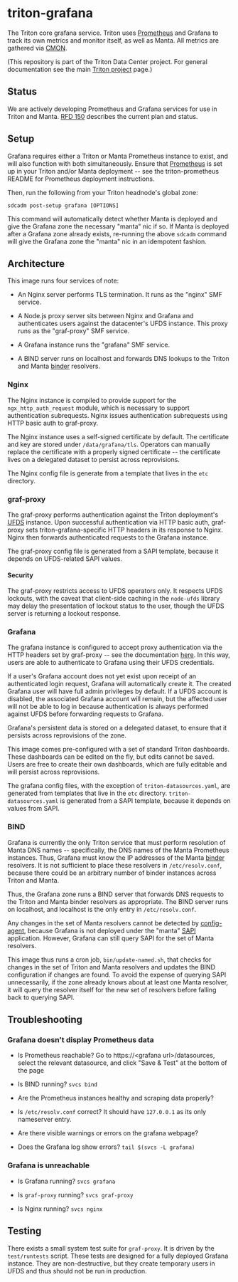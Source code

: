 <!--
    This Source Code Form is subject to the terms of the Mozilla Public
    License, v. 2.0. If a copy of the MPL was not distributed with this
    file, You can obtain one at http://mozilla.org/MPL/2.0/.
-->

<!--
    Copyright 2019 Joyent, Inc.
-->

# triton-grafana

The Triton core grafana service. Triton uses
[Prometheus](https://github.com/TritonDataCenter/triton-prometheus) and
Grafana to track its own metrics and monitor itself, as well as Manta. All
metrics are gathered via [CMON](https://github.com/TritonDataCenter/triton-cmon).

(This repository is part of the Triton Data Center project. For general
documentation see the main [Triton project](https://github.com/TritonDataCenter/triton)
page.)

## Status

We are actively developing Prometheus and Grafana services for use in Triton
and Manta. [RFD 150](https://github.com/TritonDataCenter/rfd/tree/master/rfd/0150)
describes the current plan and status.

## Setup

Grafana requires either a Triton or Manta Prometheus instance to exist, and will
also function with both simultaneously. Ensure that
[Prometheus](https://github.com/TritonDataCenter/triton-prometheus) is set up in your
Triton and/or Manta deployment -- see the triton-prometheus README for
Prometheus deployment instructions.

Then, run the following from your Triton headnode's global zone:

    sdcadm post-setup grafana [OPTIONS]

This command will automatically detect whether Manta is deployed and give
the Grafana zone the necessary "manta" nic if so. If Manta is deployed after a
Grafana zone already exists, re-running the above `sdcadm` command will give
the Grafana zone the "manta" nic in an idempotent fashion.

## Architecture

This image runs four services of note:
- An Nginx server performs TLS termination. It runs as the "nginx" SMF service.

- A Node.js proxy server sits between Nginx and Grafana and authenticates users
against the datacenter's UFDS instance. This proxy runs as the "graf-proxy"
SMF service.

- A Grafana instance runs the "grafana" SMF service.

- A BIND server runs on localhost and forwards DNS lookups to the Triton and
Manta [binder](https://github.com/TritonDataCenter/binder) resolvers.

### Nginx

The Nginx instance is compiled to provide support for the
`ngx_http_auth_request` module, which is necessary to support authentication
subrequests. Nginx issues authentication subrequests using HTTP basic auth to
graf-proxy.

The Nginx instance uses a self-signed certificate by default. The certificate
and key are stored under `/data/grafana/tls`. Operators can manually replace
the certificate with a properly signed certificate -- the certificate lives
on a delegated dataset to persist across reprovisions.

The Nginx config file is generate from a template that lives in the `etc`
directory.

### graf-proxy

The graf-proxy performs authentication against the Triton deployment's
[UFDS](https://github.com/TritonDataCenter/sdc-ufds) instance. Upon successful
authentication via HTTP basic auth, graf-proxy sets triton-grafana-specific HTTP
headers in its response to Nginx. Nginx then forwards authenticated requests to
the Grafana instance.

The graf-proxy config file is generated from a SAPI template, because it depends
on UFDS-related SAPI values.

#### Security

The graf-proxy restricts access to UFDS operators only. It respects UFDS
lockouts, with the caveat that client-side caching in the `node-ufds` library
may delay the presentation of lockout status to the user, though the UFDS
server is returning a lockout response.

### Grafana

The grafana instance is configured to accept proxy authentication via the HTTP
headers set by graf-proxy -- see the documentation
[here](http://docs.grafana.org/auth/auth-proxy/). In this way, users are able to
authenticate to Grafana using their UFDS credentials.

If a user's Grafana account does not yet exist upon receipt of an authenticated
login request, Grafana will automatically create it. The created Grafana user
will have full admin privileges by default. If a UFDS account is disabled, the
associated Grafana account will remain, but the affected user will not be able
to log in because authentication is always performed against UFDS before
forwarding requests to Grafana.

Grafana's persistent data is stored on a delegated dataset, to ensure that it
persists across reprovisions of the zone.

This image comes pre-configured with a set of standard Triton dashboards. These
dashboards can be edited on the fly, but edits cannot be saved. Users are free
to create their own dashboards, which are fully editable and will persist
across reprovisions.

The grafana config files, with the exception of `triton-datasources.yaml`, are
generated from templates that live in the `etc` directory.
`triton-datasources.yaml` is generated from a SAPI template, because it depends
on values from SAPI.

### BIND

Grafana is currently the only Triton service that must perform resolution of
Manta DNS names -- specifically, the DNS names of the Manta Prometheus
instances. Thus, Grafana must know the IP addresses of the Manta
[binder](https://github.com/TritonDataCenter/binder) resolvers. It is not sufficient to
place these resolvers in `/etc/resolv.conf`, because there could be an
arbitrary number of binder instances across Triton and Manta.

Thus, the Grafana zone runs a BIND server that forwards DNS requests to the
Triton and Manta binder resolvers as appropriate. The BIND server runs on
localhost, and localhost is the only entry in `/etc/resolv.conf`.

Any changes in the set of Manta resolvers cannot be detected by
[config-agent](https://github.com/TritonDataCenter/sdc-config-agent), because Grafana
is not deployed under the "manta"
[SAPI](https://github.com/TritonDataCenter/sdc-sapi) application. However, Grafana can
still query SAPI for the set of Manta resolvers.

This image thus runs a cron job, `bin/update-named.sh`, that checks for changes
in the set of Triton and Manta resolvers and updates the BIND configuration if
changes are found. To avoid the expense of querying SAPI unnecessarily, if the
zone already knows about at least one Manta resolver, it will query the resolver
itself for the new set of resolvers before falling back to querying SAPI.

## Troubleshooting

### Grafana doesn't display Prometheus data

- Is Prometheus reachable? Go to https://\<grafana url\>/datasources, select the
  relevant datasource, and click "Save & Test" at the bottom of the page

- Is BIND running? `svcs bind`

- Are the Prometheus instances healthy and scraping data properly?

- Is `/etc/resolv.conf` correct? It should have `127.0.0.1` as its only
  nameserver entry.

- Are there visible warnings or errors on the grafana webpage?

- Does the Grafana log show errors? `tail $(svcs -L grafana)`

### Grafana is unreachable

- Is Grafana running? `svcs grafana`

- Is `graf-proxy` running? `svcs graf-proxy`

- Is Nginx running? `svcs nginx`

## Testing

There exists a small system test suite for `graf-proxy`. It is driven by the
`test/runtests` script. These tests are designed for a fully deployed Grafana
instance. They are non-destructive, but they create temporary users in UFDS and
thus should not be run in production.
